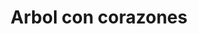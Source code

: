 ---
title: Arbol con corazones
date: 
draft: false

# descripcion
description : Arbol con corazones

materials: Plata 925

color: Plateado

dimensions: 3cm x 3cm

code: 02-14-0240

type: "Dijes"

categories: []

price: $2.970,00

price_eftvo: $2.525,00

# Images
# first image will be shown in the product page
images:
  # - image: "images/path_to_image"
  # La ubicacion de las imagenes es imagenes/Dijes/Dijes.Plata/02-14-0240-arbol-con-corazones
  - image: "./images/dijes/plata/02-14-0240-arbol-con-corazones.JPG"
---